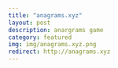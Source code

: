 ```yaml
---
title: "anagrams.xyz"
layout: post
description: anargrams game
category: featured
img: img/anagrams.xyz.png
redirect: http://anagrams.xyz
---
```

